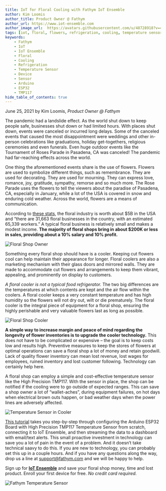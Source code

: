 ```yaml
---
title: IoT for Floral Cooling with Fathym IoT Ensemble
author: Kim Loomis
author_title: Product Owner @ Fathym
author_url: https://www.iot-ensemble.com
author_image_url:  https://avatars.githubusercontent.com/u/48728918?v=4
tags: [iot, floral, flowers, refrigeration, cooling, temperature sensor, Arduino, ESP32, TMP117]
keywords:
    - Fathym
    - IoT
    - IoT Ensemble
    - Floral
    - Cooling
    - Refrigeration
    - Temperature Sensor
    - Device
    - Sensor
    - Arduino
    - ESP32
    - TMP117
hide_table_of_contents: true
---
```


June 25, 2021 by Kim Loomis, _Product Owner @ Fathym_

The pandemic had a landslide effect. As the world shut down to keep people safe, businesses shut down or had limited hours. With places shut down, events were canceled or incurred long delays. Some of the canceled events that caused the most disappointment were weddings and other in-person celebrations like graduations, holiday get-togethers, religious ceremonies and even funerals. Even huge outdoor events like the Tournament of Roses Parade in Pasadena, CA was canceled! The pandemic had far-reaching effects across the world.

One thing the aforementioned events share is the use of flowers. Flowers are used to symbolize different things, such as remembrance.  They are used for decorating. They are used for mourning. They can express love, romance, joy, gratitude, sympathy, remorse and so much more. The Rose Parade uses the flowers to tell the viewers about the paradise of Pasadena, CA, especially in January, while a lot of the USA is covered in snow and enduring cold weather. Across the world, flowers are a means of communication. 

According to [these stats](https://whydoeseverythingsuck.net/blog/flower-industry-statistics/#:~:text=It's%20estimated%20the%20floral%20industry%20in%20the%20US%20is%20worth%20%245%20billion.,-(IBISWorld)&text=Based%20on%20the%20floral%20industry,with%20an%20estimated%2065%2C339%20workers.), the floral industry is worth about $5B in the USA and “there are 31,663 floral businesses in the country, with an estimated 65,339 workers.” A typical floral business is relatively small and makes a modest income. **The majority of floral shops bring in about $200K or less in sales, providing about a 10% salary and 10% profit.** 

![Floral Shop Owner](https://www.iot-ensemble.com/img/screenshots/floral_shop_owner.jpg)

Something every floral shop should have is a cooler. Keeping cut flowers cool can help maintain their appearance for longer. Floral coolers are also a marketing mechanism with their glass doors and mirrored walls. They are made to accommodate cut flowers and arrangements to keep them vibrant, appealing, and prominently on display to customers. 

*A floral cooler is not a typical food refrigerator.*  The two big differences are the temperatures at which contents are kept and the air flow within the coolers. A floral cooler keeps a very constant temperature and has high humidity so the flowers will not dry out, wilt or die prematurely. The floral cooler is the integral piece of equipment for a floral shop, ensuring the highly perishable and very valuable flowers last as long as possible. 


![Floral Shop Cooler](https://www.iot-ensemble.com/img/screenshots/floral_shop_cooler.jpg)

**A simple way to increase margin and peace of mind regarding the longevity of flower inventories is to upgrade the cooler technology.**  This does not have to be complicated or expensive – the goal is to keep costs low and results high. Preventive measures to keep the stores of flowers at optimal operations can save a floral shop a lot of money and retain goodwill. Lack of quality flower inventory can mean lost revenue, lost wages for employees, ruined inventory and lost customer following. Technology can certainly help here.

A floral shop can employ a simple and cost-effective temperature sensor like the High Precision TMP117.  With the sensor in place, the shop can be notified if the cooling were to go outside of expected ranges. This can save a shop owner a lot of “wallet-aches”, during equipment failures, on hot days when electrical brown outs happen, or bad weather days when the power lines are adversely affected.

![Temperature Sensor in Cooler](https://www.iot-ensemble.com/img/screenshots/floral_temperature_sensor_in_cooler.jpg)

[This tutorial](https://www.iot-ensemble.com/docs/tutorials/esp32-tmp117-fridge-monitor) takes you step-by-step through configuring the Arduino ESP32 Board with High Precision TMP117 Temperature Sensor from scratch, connecting it to IoT Ensemble, and then streaming the data to a dashboard with email/text alerts. This small proactive investment in technology can save you a lot of pain in the event of a problem. And it doesn’t take technical saavy to do this.  If you are new to technology, you can probably set this up in a couple hours.  And if you have any questions along the way, drop us a line at support@fathym.com and we will be happy to help.  

Sign up for **[IoT Ensemble](https://www.iot-ensemble.com)** and save your floral shop money, time and lost product. Enroll your first device for free. _No credit card required._

![Fathym Temperature Sensor](https://www.iot-ensemble.com/img/screenshots/floral_fathym_temperature_sensor.jpg)